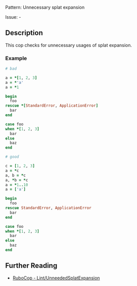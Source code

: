 Pattern: Unnecessary splat expansion

Issue: -

## Description

This cop checks for unnecessary usages of splat expansion.

### Example

```ruby
# bad

a = *[1, 2, 3]
a = *'a'
a = *1

begin
  foo
rescue *[StandardError, ApplicationError]
  bar
end

case foo
when *[1, 2, 3]
  bar
else
  baz
end
```
```ruby
# good

c = [1, 2, 3]
a = *c
a, b = *c
a, *b = *c
a = *1..10
a = ['a']

begin
  foo
rescue StandardError, ApplicationError
  bar
end

case foo
when *[1, 2, 3]
  bar
else
  baz
end
```

## Further Reading

* [RuboCop - Lint/UnneededSplatExpansion](https://rubocop.readthedocs.io/en/latest/cops_lint/#lintunneededsplatexpansion)
